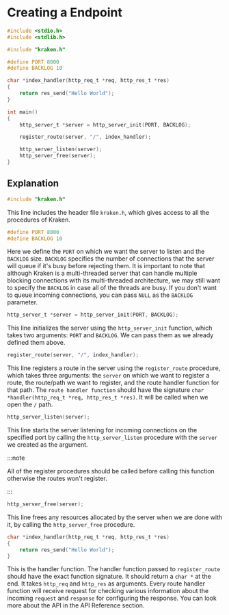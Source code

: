 # Creating a Endpoint

```c
#include <stdio.h>
#include <stdlib.h>

#include "kraken.h"

#define PORT 8000
#define BACKLOG 10

char *index_handler(http_req_t *req, http_res_t *res)
{
    return res_send("Hello World");
}

int main()
{
    http_server_t *server = http_server_init(PORT, BACKLOG);

    register_route(server, "/", index_handler);

    http_server_listen(server);
    http_server_free(server);
}
```

## Explanation

```c
#include "kraken.h"
```

This line includes the header file `kraken.h`, which gives access to all the procedures of Kraken.

```c
#define PORT 8000
#define BACKLOG 10
```

Here we define the `PORT` on which we want the server to listen and the `BACKLOG` size. `BACKLOG` specifies the number of connections that the server will queue if it's busy before rejecting them. It is important to note that although Kraken is a multi-threaded server that can handle multiple blocking connections with its multi-threaded architecture, we may still want to specify the `BACKLOG` in case all of the threads are busy. If you don't want to queue incoming connections, you can pass `NULL` as the `BACKLOG` parameter.

```c
http_server_t *server = http_server_init(PORT, BACKLOG);
```

This line initializes the server using the `http_server_init` function, which takes two arguments: `PORT` and `BACKLOG`. We can pass them as we already defined them above.

```c
register_route(server, "/", index_handler);
```

This line registers a route in the server using the `register_route` procedure, which takes three arguments: the `server` on which we want to register a route, the route/path we want to register, and the route handler function for that path. The `route handler function` should have the signature `char *handler(http_req_t *req, http_res_t *res)`. It will be called when we open the `/` path.

```c
http_server_listen(server);
```

This line starts the server listening for incoming connections on the specified port by calling the `http_server_listen` procedure with the `server` we created as the argument.

:::note

All of the register procedures should be called before calling this function otherwise the routes won't register.

:::

```c
http_server_free(server);
```

This line frees any resources allocated by the server when we are done with it, by calling the `http_server_free` procedure.

```c
char *index_handler(http_req_t *req, http_res_t *res)
{
    return res_send("Hello World");
}
```

This is the handler function. The handler function passed to `register_route` should have the exact function signature. It should return a `char *` at the end. It takes `http_req` and `http_res` as arguments. Every route handler function will receive request for checking various information about the incoming `request` and `response` for configuring the response. You can look more about the API in the API Reference section.
